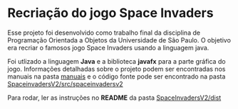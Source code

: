 # Recriação do jogo Space Invaders

Esse projeto foi desenvolvido como trabalho final da disciplina de Programação Orientada a Objetos da Universidade de São Paulo. O objetivo era recriar o famosos jogo Space Invaders usando a linguagem java.

Foi utlizado a linguagem <b>Java</b> e a biblioteca <b>javafx</b> para a parte gráfica do jogo. Informações detalhadas sobre o projeto podem ser encontradas nos manuais na pasta [manuais](https://github.com/iTzFabregas/SpaceInvaders/tree/main/manuais) e o código fonte pode ser encontrado na pasta [SpaceinvadersV2/src/spaceinvadersv2](https://github.com/iTzFabregas/SpaceInvaders/tree/main/SpaceInvadersV2/src/spaceinvadersv2)

Para rodar, ler as instruções no <b>README</b> da pasta [SpaceInvadersV2/dist](https://github.com/iTzFabregas/SpaceInvaders/blob/main/SpaceInvadersV2/dist/README.TXT)
